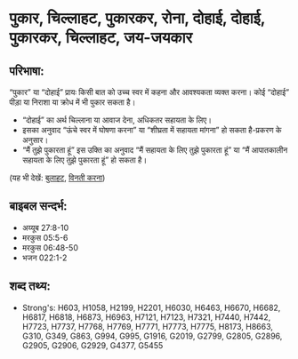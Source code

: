 # पुकार, चिल्लाहट, पुकारकर, रोना, दोहाई, दोहाई, पुकारकर, चिल्लाहट, जय-जयकार #

## परिभाषा: ##

“पुकार” या “दोहाई” प्रायः किसी बात को उच्च स्वर में कहना और आवश्यकता व्यक्त करना। कोई “दोहाई” पीड़ा या निराशा या क्रोध में भी पुकार सकता है।

* “दोहाई” का अर्थ चिल्लाना या आवाज देना, अधिकतर सहायता के लिए।
* इसका अनुवाद “ऊंचे स्वर में घोषणा करना” या “शीघ्रता में सहायता मांगना” हो सकता है-प्रकरण के अनुसार।
* “मैं तुझे पुकारता हूं” इस उक्ति का अनुवाद “मैं सहायता के लिए तुझे पुकारता हूं” या “मैं आपातकालीन सहायता के लिए तुझे पुकारता हूं” हो सकता है।

(यह भी देखें: [बुलाहट](../call.md), [विनती करना](../plead.md))

## बाइबल सन्दर्भ: ##

* अय्यूब 27:8-10
* मरकुस 05:5-6
* मरकुस 06:48-50
* भजन 022:1-2

## शब्द तथ्य: ##

* Strong's: H603, H1058, H2199, H2201, H6030, H6463, H6670, H6682, H6817, H6818, H6873, H6963, H7121, H7123, H7321, H7440, H7442, H7723, H7737, H7768, H7769, H7771, H7773, H7775, H8173, H8663, G310, G349, G863, G994, G995, G1916, G2019, G2799, G2805, G2896, G2905, G2906, G2929, G4377, G5455
